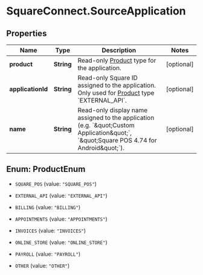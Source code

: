 # SquareConnect.SourceApplication

## Properties
Name | Type | Description | Notes
------------ | ------------- | ------------- | -------------
**product** | **String** | Read-only [Product](#type-product) type for the application. | [optional] 
**applicationId** | **String** | Read-only Square ID assigned to the application. Only used for [Product](#type-product) type &#x60;EXTERNAL_API&#x60;. | [optional] 
**name** | **String** | Read-only display name assigned to the application (e.g. &#x60;\&quot;Custom Application\&quot;&#x60;, &#x60;\&quot;Square POS 4.74 for Android\&quot;&#x60;). | [optional] 


<a name="ProductEnum"></a>
## Enum: ProductEnum


* `SQUARE_POS` (value: `"SQUARE_POS"`)

* `EXTERNAL_API` (value: `"EXTERNAL_API"`)

* `BILLING` (value: `"BILLING"`)

* `APPOINTMENTS` (value: `"APPOINTMENTS"`)

* `INVOICES` (value: `"INVOICES"`)

* `ONLINE_STORE` (value: `"ONLINE_STORE"`)

* `PAYROLL` (value: `"PAYROLL"`)

* `OTHER` (value: `"OTHER"`)




